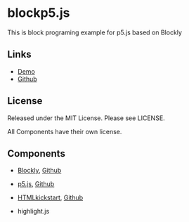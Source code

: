 # blockp5.js

This is block programing example for p5.js based on Blockly

## Links

- [Demo](https://ycatch.github.io/blockp5.js/p5/code/)
- [Github](https://github.com/ycatch/blockp5.js)

## License

Released under the MIT License. Please see LICENSE.

All Components have their own license.

## Components

- [Blockly](https://developers.google.com/blockly/), [Github](https://github.com/google/blockly)

- [p5.js](https://p5js.org/), [Github](https://github.com/processing/p5.js)

- [HTMLkickstart](http://www.99lime.com/elements/), [Github](https://github.com/joshuagatcke/HTML-KickStart)

- highlight.js
